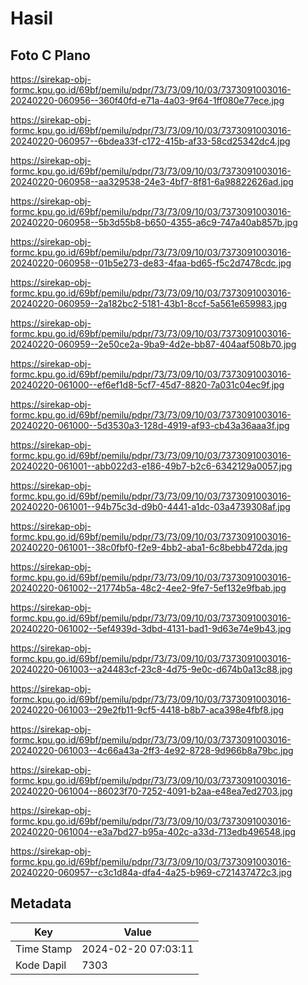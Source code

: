 # Hasil

## Foto C Plano

https://sirekap-obj-formc.kpu.go.id/69bf/pemilu/pdpr/73/73/09/10/03/7373091003016-20240220-060956--360f40fd-e71a-4a03-9f64-1ff080e77ece.jpg

https://sirekap-obj-formc.kpu.go.id/69bf/pemilu/pdpr/73/73/09/10/03/7373091003016-20240220-060957--6bdea33f-c172-415b-af33-58cd25342dc4.jpg

https://sirekap-obj-formc.kpu.go.id/69bf/pemilu/pdpr/73/73/09/10/03/7373091003016-20240220-060958--aa329538-24e3-4bf7-8f81-6a98822626ad.jpg

https://sirekap-obj-formc.kpu.go.id/69bf/pemilu/pdpr/73/73/09/10/03/7373091003016-20240220-060958--5b3d55b8-b650-4355-a6c9-747a40ab857b.jpg

https://sirekap-obj-formc.kpu.go.id/69bf/pemilu/pdpr/73/73/09/10/03/7373091003016-20240220-060958--01b5e273-de83-4faa-bd65-f5c2d7478cdc.jpg

https://sirekap-obj-formc.kpu.go.id/69bf/pemilu/pdpr/73/73/09/10/03/7373091003016-20240220-060959--2a182bc2-5181-43b1-8ccf-5a561e659983.jpg

https://sirekap-obj-formc.kpu.go.id/69bf/pemilu/pdpr/73/73/09/10/03/7373091003016-20240220-060959--2e50ce2a-9ba9-4d2e-bb87-404aaf508b70.jpg

https://sirekap-obj-formc.kpu.go.id/69bf/pemilu/pdpr/73/73/09/10/03/7373091003016-20240220-061000--ef6ef1d8-5cf7-45d7-8820-7a031c04ec9f.jpg

https://sirekap-obj-formc.kpu.go.id/69bf/pemilu/pdpr/73/73/09/10/03/7373091003016-20240220-061000--5d3530a3-128d-4919-af93-cb43a36aaa3f.jpg

https://sirekap-obj-formc.kpu.go.id/69bf/pemilu/pdpr/73/73/09/10/03/7373091003016-20240220-061001--abb022d3-e186-49b7-b2c6-6342129a0057.jpg

https://sirekap-obj-formc.kpu.go.id/69bf/pemilu/pdpr/73/73/09/10/03/7373091003016-20240220-061001--94b75c3d-d9b0-4441-a1dc-03a4739308af.jpg

https://sirekap-obj-formc.kpu.go.id/69bf/pemilu/pdpr/73/73/09/10/03/7373091003016-20240220-061001--38c0fbf0-f2e9-4bb2-aba1-6c8bebb472da.jpg

https://sirekap-obj-formc.kpu.go.id/69bf/pemilu/pdpr/73/73/09/10/03/7373091003016-20240220-061002--21774b5a-48c2-4ee2-9fe7-5ef132e9fbab.jpg

https://sirekap-obj-formc.kpu.go.id/69bf/pemilu/pdpr/73/73/09/10/03/7373091003016-20240220-061002--5ef4939d-3dbd-4131-bad1-9d63e74e9b43.jpg

https://sirekap-obj-formc.kpu.go.id/69bf/pemilu/pdpr/73/73/09/10/03/7373091003016-20240220-061003--a24483cf-23c8-4d75-9e0c-d674b0a13c88.jpg

https://sirekap-obj-formc.kpu.go.id/69bf/pemilu/pdpr/73/73/09/10/03/7373091003016-20240220-061003--29e2fb11-9cf5-4418-b8b7-aca398e4fbf8.jpg

https://sirekap-obj-formc.kpu.go.id/69bf/pemilu/pdpr/73/73/09/10/03/7373091003016-20240220-061003--4c66a43a-2ff3-4e92-8728-9d966b8a79bc.jpg

https://sirekap-obj-formc.kpu.go.id/69bf/pemilu/pdpr/73/73/09/10/03/7373091003016-20240220-061004--86023f70-7252-4091-b2aa-e48ea7ed2703.jpg

https://sirekap-obj-formc.kpu.go.id/69bf/pemilu/pdpr/73/73/09/10/03/7373091003016-20240220-061004--e3a7bd27-b95a-402c-a33d-713edb496548.jpg

https://sirekap-obj-formc.kpu.go.id/69bf/pemilu/pdpr/73/73/09/10/03/7373091003016-20240220-060957--c3c1d84a-dfa4-4a25-b969-c721437472c3.jpg


## Metadata

| Key        | Value               |
| ---------- | ------------------- |
| Time Stamp | 2024-02-20 07:03:11 |
| Kode Dapil | 7303                |



